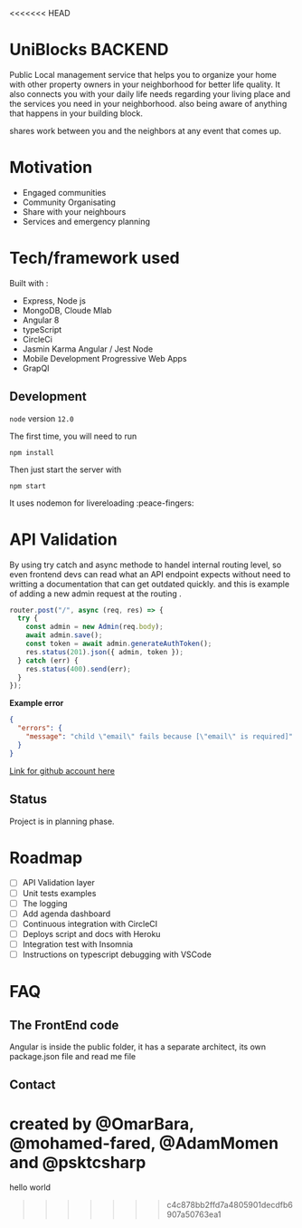 <<<<<<< HEAD
# UniBlocks BACKEND

Public Local management service that helps you to organize your home with other property owners in your neighborhood for better life quality.
It also connects you with your daily life needs regarding your living place and the services you need in your neighborhood.
also being aware of anything that happens in your building block.

shares work between you and the neighbors at any event that comes up.

# Motivation

- Engaged communities
- Community Organisating
- Share with your neighbours
- Services and emergency planning

# Tech/framework used

Built with :

- Express, Node js
- MongoDB, Cloude Mlab
- Angular 8
- typeScript
- CircleCi
- Jasmin Karma Angular / Jest Node
- Mobile Development Progressive Web Apps
- GrapQl

## Development

`node` version `12.0`

The first time, you will need to run

```
npm install
```

Then just start the server with

```
npm start
```

It uses nodemon for livereloading :peace-fingers:

# API Validation

By using try catch and async methode to handel internal routing level, so even frontend devs can read what an API endpoint expects without need to writting a documentation that can get outdated quickly.
and this is example of adding a new admin request at the routing .

```js
router.post("/", async (req, res) => {
  try {
    const admin = new Admin(req.body);
    await admin.save();
    const token = await admin.generateAuthToken();
    res.status(201).json({ admin, token });
  } catch (err) {
    res.status(400).send(err);
  }
});
```

**Example error**

```json
{
  "errors": {
    "message": "child \"email\" fails because [\"email\" is required]"
  }
}
```

[Link for github account here](https://github.com/n0tw0rking)

## Status

Project is in planning phase.

# Roadmap

- [ ] API Validation layer
- [ ] Unit tests examples
- [ ] The logging
- [ ] Add agenda dashboard
- [ ] Continuous integration with CircleCI
- [ ] Deploys script and docs with Heroku
- [ ] Integration test with Insomnia
- [ ] Instructions on typescript debugging with VSCode

# FAQ

## The FrontEnd code

Angular is inside the public folder, it has a separate architect, its own package.json file and read me file

## Contact

created by @OmarBara, @mohamed-fared, @AdamMomen and @psktcsharp
=======
hello world
>>>>>>> c4c878bb2ffd7a4805901decdfb6907a50763ea1
